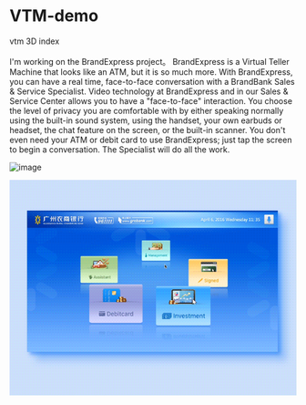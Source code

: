 # VTM-demo
vtm 3D index<br/><br/>
I'm  working on the BrandExpress project。
BrandExpress is a Virtual Teller Machine that looks like an ATM, but it is so much more. With BrandExpress, you can have a real time, face-to-face conversation with a BrandBank Sales & Service Specialist. Video technology at BrandExpress and in our Sales & Service Center allows you to have a "face-to-face" interaction. You choose the level of privacy you are comfortable with by either speaking normally using the built-in sound system, using the handset, your own earbuds or headset, the chat feature on the screen, or the built-in scanner. You don't even need your ATM or debit card to use BrandExpress; just tap the screen to begin a conversation. The Specialist will do all the work.

![image](https://github.com/ColourCloudSky/VTM-demo/blob/master/VTMbank%20demo/images/VTMMore.gif)

![image](https://github.com/ColourCloudSky/VTM-demo/blob/master/VTMbank%20demo/images/VTMLess.gif)
